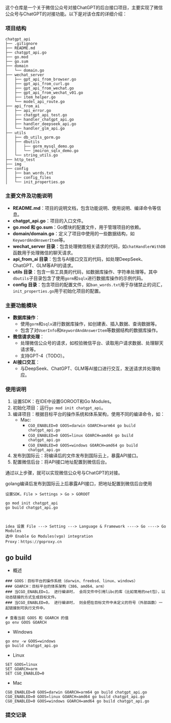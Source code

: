 这个仓库是一个关于微信公众号对接ChatGPT的后台接口项目，主要实现了微信公众号与ChatGPT的对接功能。以下是对该仓库的详细介绍：

### 项目结构
```
chatgpt_api
├── .gitignore
├── README.md
├── chatgpt_api.go
├── go.mod
├── go.sum
├── domain
│   └── domain.go
├── wechat_server
│   ├── gpt_api_from_browser.go
│   ├── gpt_api_from_curl.go
│   ├── gpt_api_from_wechat.go
│   ├── gpt_api_from_wechat_v01.go
│   ├── item_helper.go
│   └── model_api_route.go
├── api_from_ai
│   ├── api_error.go
│   ├── chatgpt_api_test.go
│   ├── handler_chatgpt_api.go
│   ├── handler_deepseek_api.go
│   └── handler_glm_api.go
├── utils
│   ├── db_utils_gorm.go
│   ├── dbutils
│   │   ├── gorm_mysql_demo.go
│   │   └── jmoiron_sqlx_demo.go
│   └── string_utils.go
├── http_test
├── img
├── config
│   ├── ban_words.txt
│   ├── config_files
│   └── init_properties.go
```

### 主要文件及功能说明
- **README.md**：项目的说明文档，包含功能说明、使用说明、编译命令等信息。
- **chatgpt_api.go**：项目的入口文件。
- **go.mod 和 go.sum**：Go模块的配置文件，用于管理项目的依赖。
- **domain/domain.go**：定义了项目中使用的一些数据结构，如`KeywordAndAnswerItem`等。
- **wechat_server 目录**：包含处理微信相关请求的代码，如`chatHandlerWithDB`函数用于处理微信的聊天请求。
- **api_from_ai 目录**：包含与AI接口交互的代码，如处理DeepSeek、ChatGPT、GLM等API的请求。
- **utils 目录**：包含一些工具类的代码，如数据库操作、字符串处理等。其中`dbutils`子目录包含了使用`gorm`和`sqlx`进行数据库操作的示例代码。
- **config 目录**：包含项目的配置文件，如`ban_words.txt`用于存储禁止的词汇，`init_properties.go`用于初始化项目的配置。

### 主要功能模块
- **数据库操作**：
  - 使用`gorm`和`sqlx`进行数据库操作，如创建表、插入数据、查询数据等。
  - 包含了对`UserInfo`和`KeywordAndAnswerItem`等数据结构的数据库操作。
- **微信请求处理**：
  - 处理微信公众号的请求，如校验微信平台、读取用户请求数据、处理聊天请求等。
  - 支持GPT-4（TODO）。
- **AI接口交互**：
  - 与DeepSeek、ChatGPT、GLM等AI接口进行交互，发送请求并处理响应。

### 使用说明
1. 设置SDK：在IDE中设置GOROOT和Go Modules。
2. 初始化项目：运行`go mod init chatgpt_api`。
3. 编译项目：根据目标平台的操作系统和体系架构，使用不同的编译命令，如：
   - Mac:
     - `CGO_ENABLED=0 GOOS=darwin GOARCH=arm64 go build chatgpt_api.go`
     - `CGO_ENABLED=0 GOOS=linux GOARCH=amd64 go build chatgpt_api.go`
     - `CGO_ENABLED=0 GOOS=windows GOARCH=amd64 go build chatgpt_api.go`
4. 发布到国际云：将编译后的文件发布到国际云上，暴露API接口。
5. 配置微信后台：将API接口地址配置到微信后台。



通过以上步骤，就可以实现微信公众号与ChatGPT的对接。



golang编译后发布到国际云上后暴露API接口，把地址配置到微信后台使用


```
设置SDK，File > Settings > Go > GOROOT 

go mod init chatgpt_api
go build chatgpt_api.go



idea 设置 File ---> Setting ---> Language & Framework ----> Go ----> Go Modules
选中 Enable Go Modules(vgo) integration
Proxy：https://goproxy.cn
```

## go build

* 概述
```
### GOOS：目标平台的操作系统（darwin、freebsd、linux、windows）
### GOARCH：目标平台的体系架构（386、amd64、arm）
### 当CGO_ENABLED=1， 进行编译时， 会将文件中引用libc的库（比如常用的net包），以动态链接的方式生成目标文件。
### 当CGO_ENABLED=0， 进行编译时， 则会把在目标文件中未定义的符号（外部函数）一起链接到可执行文件中。

# 查看当前 GOOS 和 GOARCH 的值
go env GOOS GOARCH

```

* Windows

```
go env -w GOOS=windows
go build chatgpt_api.go
```

* Linux

```
SET GOOS=linux
SET GOARCH=arm
SET CGO_ENABLED=0

```

* Mac

```
CGO_ENABLED=0 GOOS=darwin GOARCH=arm64 go build chatgpt_api.go
CGO_ENABLED=0 GOOS=linux GOARCH=amd64 go build chatgpt_api.go
CGO_ENABLED=0 GOOS=windows GOARCH=amd64 go build chatgpt_api.go

```

### 提交记录

